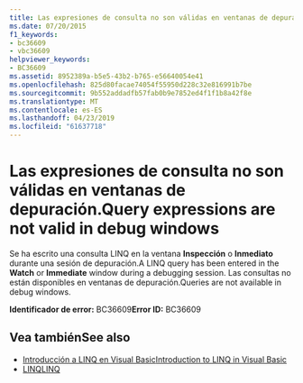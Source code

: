 ```yaml
---
title: Las expresiones de consulta no son válidas en ventanas de depuración.
ms.date: 07/20/2015
f1_keywords:
- bc36609
- vbc36609
helpviewer_keywords:
- BC36609
ms.assetid: 8952389a-b5e5-43b2-b765-e56640054e41
ms.openlocfilehash: 825d80facae74054f55950d228c32e816991b7be
ms.sourcegitcommit: 9b552addadfb57fab0b9e7852ed4f1f1b8a42f8e
ms.translationtype: MT
ms.contentlocale: es-ES
ms.lasthandoff: 04/23/2019
ms.locfileid: "61637718"
---
```

# <a name="query-expressions-are-not-valid-in-debug-windows"></a><span data-ttu-id="81d24-102">Las expresiones de consulta no son válidas en ventanas de depuración.</span><span class="sxs-lookup"><span data-stu-id="81d24-102">Query expressions are not valid in debug windows</span></span>
<span data-ttu-id="81d24-103">Se ha escrito una consulta LINQ en la ventana **Inspección** o **Inmediato** durante una sesión de depuración.</span><span class="sxs-lookup"><span data-stu-id="81d24-103">A LINQ query has been entered in the **Watch** or **Immediate** window during a debugging session.</span></span> <span data-ttu-id="81d24-104">Las consultas no están disponibles en ventanas de depuración.</span><span class="sxs-lookup"><span data-stu-id="81d24-104">Queries are not available in debug windows.</span></span>  
  
 <span data-ttu-id="81d24-105">**Identificador de error:** BC36609</span><span class="sxs-lookup"><span data-stu-id="81d24-105">**Error ID:** BC36609</span></span>  
  
## <a name="see-also"></a><span data-ttu-id="81d24-106">Vea también</span><span class="sxs-lookup"><span data-stu-id="81d24-106">See also</span></span>

- [<span data-ttu-id="81d24-107">Introducción a LINQ en Visual Basic</span><span class="sxs-lookup"><span data-stu-id="81d24-107">Introduction to LINQ in Visual Basic</span></span>](../../visual-basic/programming-guide/language-features/linq/introduction-to-linq.md)
- [<span data-ttu-id="81d24-108">LINQ</span><span class="sxs-lookup"><span data-stu-id="81d24-108">LINQ</span></span>](../../visual-basic/programming-guide/language-features/linq/index.md)
